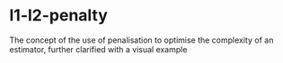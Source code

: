 # l1-l2-penalty

The concept of the use of penalisation to optimise the complexity of an estimator, further clarified with a visual example
